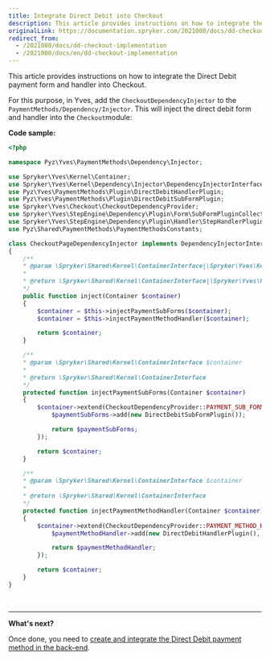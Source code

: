 ```yaml
---
title: Integrate Direct Debit into Checkout
description: This article provides instructions on how to integrate the Direct Debit payment form and handler into Checkout.
originalLink: https://documentation.spryker.com/2021080/docs/dd-checkout-implementation
redirect_from:
  - /2021080/docs/dd-checkout-implementation
  - /2021080/docs/en/dd-checkout-implementation
---
```


This article provides instructions on how to integrate the Direct Debit payment form and handler into Checkout.

For this purpose, in Yves, add the `CheckoutDependencyInjector` to the `PaymentMethods/Dependency/Injector`. This will inject the direct debit form and handler into the `Checkout`module:

**Code sample:**
    
```php
<?php

namespace Pyz\Yves\PaymentMethods\Dependency\Injector;

use Spryker\Yves\Kernel\Container;
use Spryker\Yves\Kernel\Dependency\Injector\DependencyInjectorInterface;
use Pyz\Yves\PaymentMethods\Plugin\DirectDebitHandlerPlugin;
use Pyz\Yves\PaymentMethods\Plugin\DirectDebitSubFormPlugin;
use Spryker\Yves\Checkout\CheckoutDependencyProvider;
use Spryker\Yves\StepEngine\Dependency\Plugin\Form\SubFormPluginCollection;
use Spryker\Yves\StepEngine\Dependency\Plugin\Handler\StepHandlerPluginCollection;
use Pyz\Shared\PaymentMethods\PaymentMethodsConstants;

class CheckoutPageDependencyInjector implements DependencyInjectorInterface
{
	/**
	* @param \Spryker\Shared\Kernel\ContainerInterface|\Spryker\Yves\Kernel\Container $container
	*
	* @return \Spryker\Shared\Kernel\ContainerInterface|\Spryker\Yves\Kernel\Container
	*/
	public function inject(Container $container)
	{
		$container = $this->injectPaymentSubForms($container);
		$container = $this->injectPaymentMethodHandler($container);

		return $container;
	}

	/**
	* @param \Spryker\Shared\Kernel\ContainerInterface $container
	*
	* @return \Spryker\Shared\Kernel\ContainerInterface
	*/
	protected function injectPaymentSubForms(Container $container)
	{
		$container->extend(CheckoutDependencyProvider::PAYMENT_SUB_FORMS, function (SubFormPluginCollection $paymentSubForms) {
			$paymentSubForms->add(new DirectDebitSubFormPlugin());

			return $paymentSubForms;
		});

		return $container;
	}

	/**
	* @param \Spryker\Shared\Kernel\ContainerInterface $container
	*
	* @return \Spryker\Shared\Kernel\ContainerInterface
	*/
	protected function injectPaymentMethodHandler(Container $container)
	{
		$container->extend(CheckoutDependencyProvider::PAYMENT_METHOD_HANDLER, function (StepHandlerPluginCollection $paymentMethodHandler) {
			$paymentMethodHandler->add(new DirectDebitHandlerPlugin(), PaymentMethodsConstants::PAYMENT_METHOD_DIRECTDEBIT);

			return $paymentMethodHandler;
		});

		return $container;
	}
}

```

</br>
</details>

<!--{% info_block errorBox %}
If you re-created this example in Demoshop, perform some adjustments on the `selectPayment(
{% endinfo_block %}` from `checkout.js`.)-->
***
**What's next?**

Once done, you need to [create and integrate the Direct Debit payment method in the back-end](/docs/scos/dev/developer-guides/202001.0/development-guide/back-end/data-manipulation/payment-methods/direct-debit-example-implementation/implementation-of-direct-debit-in-zed.html).

